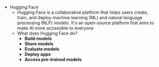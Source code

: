 - Hugging Face
	- Hugging Face is a collaborative platform that helps users create, train, and deploy machine learning (ML) and natural language processing (NLP) models. It's an open-source platform that aims to make AI more accessible to everyone
	- What does Hugging Face do?
		- **Build models**
		- **Share models**
		- **Evaluate models**
		- **Deploy apps**
		- **Access pre-trained models**
	